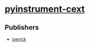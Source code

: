 # [pyinstrument-cext](https://pypi.org/project/pyinstrument-cext)



## Publishers
- [joerick](https://pypi.org/user/joerick)

